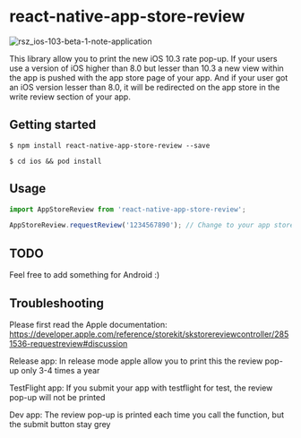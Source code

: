 
# react-native-app-store-review

![rsz_ios-103-beta-1-note-application](https://cloud.githubusercontent.com/assets/3551795/25345288/f78ff17e-2914-11e7-9939-8d2f6897bf7e.jpg)

This library allow you to print the new iOS 10.3 rate pop-up.
If your users use a version of iOS higher than 8.0 but lesser than 10.3 a new view within the app is pushed with the app store page of your app.
And if your user got an iOS version lesser than 8.0, it will be redirected on the app store in the write review section of your app.

## Getting started

`$ npm install react-native-app-store-review --save`

`$ cd ios && pod install`

## Usage
```javascript
import AppStoreReview from 'react-native-app-store-review';

AppStoreReview.requestReview('1234567890'); // Change to your app store id
```

## TODO

Feel free to add something for Android :) 

## Troubleshooting

Please first read the Apple documentation: https://developer.apple.com/reference/storekit/skstorereviewcontroller/2851536-requestreview#discussion

Release app:
In release mode apple allow you to print this the review pop-up only 3-4 times a year

TestFlight app:
If you submit your app with testflight for test, the review pop-up will not be printed

Dev app:
The review pop-up is printed each time you call the function, but the submit button stay grey
